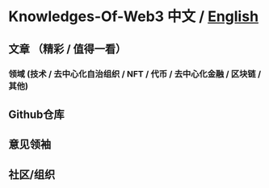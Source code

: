 # Knowledges-Of-Web3 中文 / [English](./README_En.md)

## 文章 （精彩 / 值得一看）

### 领域 (技术 / 去中心化自治组织 / NFT / 代币 / 去中心化金融 / 区块链 / 其他)

## Github仓库

## 意见领袖

## 社区/组织
